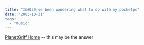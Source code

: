 ```yaml
---
title: "I&#039;ve been wondering what to do with my pocketpc"
date: "2003-10-31"
tags: 
  - "music"
---
```


[PlanetGriff Home](http://www.planetgriff.com/ "PlanetGriff Home") -- this may be the answer
